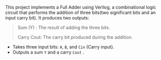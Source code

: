 This project implements a Full Adder using Verilog, a combinational logic circuit that performs the addition of three bits(two significant bits and an input carry bit). It produces two outputs:
> Sum (Y) : The result of adding the three bits.
> 
> Carry Cout: The carry bit produced during the addition.


- Takes three input bits: `A`, `B`, and `Cin` (Carry input).
- Outputs a sum `Y` and a carry  `Cout` .

